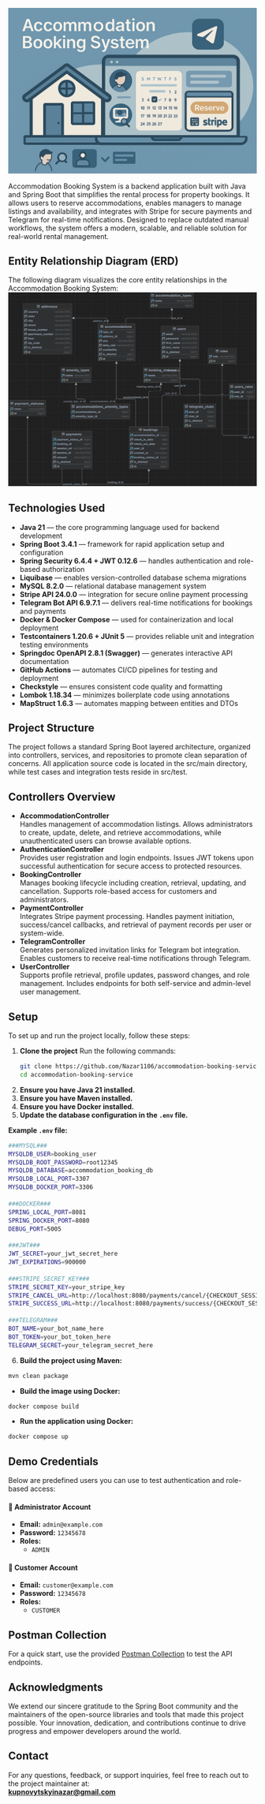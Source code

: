 ![Preview](picture.png)

Accommodation Booking System is a backend application built with Java and Spring Boot that simplifies the rental
process for property bookings. It allows users to reserve accommodations, enables managers to manage listings and availability,
and integrates with Stripe for secure payments and Telegram for real-time notifications. Designed to replace outdated manual workflows,
the system offers a modern, scalable, and reliable solution for real-world rental management.

## Entity Relationship Diagram (ERD)
The following diagram visualizes the core entity relationships in the Accommodation Booking System:
![Preview](diagram.png)

## Technologies Used
- **Java 21** — the core programming language used for backend development
- **Spring Boot 3.4.1** — framework for rapid application setup and configuration
- **Spring Security 6.4.4 + JWT 0.12.6** — handles authentication and role-based authorization
- **Liquibase** — enables version-controlled database schema migrations
- **MySQL 8.2.0** — relational database management system
- **Stripe API 24.0.0** — integration for secure online payment processing
- **Telegram Bot API 6.9.7.1** — delivers real-time notifications for bookings and payments
- **Docker & Docker Compose** — used for containerization and local deployment
- **Testcontainers 1.20.6 + JUnit 5** — provides reliable unit and integration testing environments
- **Springdoc OpenAPI 2.8.1 (Swagger)** — generates interactive API documentation
- **GitHub Actions** — automates CI/CD pipelines for testing and deployment
- **Checkstyle** — ensures consistent code quality and formatting
- **Lombok 1.18.34** — minimizes boilerplate code using annotations
- **MapStruct 1.6.3** — automates mapping between entities and DTOs

## Project Structure
The project follows a standard Spring Boot layered architecture, organized into controllers, services, and repositories
to promote clean separation of concerns. All application source code is located in the src/main directory, while test
cases and integration tests reside in src/test.

## Controllers Overview
- **AccommodationController**  
  Handles management of accommodation listings. Allows administrators to create, update, delete, and retrieve accommodations, while unauthenticated users can browse available options.
- **AuthenticationController**  
  Provides user registration and login endpoints. Issues JWT tokens upon successful authentication for secure access to protected resources.
- **BookingController**  
  Manages booking lifecycle including creation, retrieval, updating, and cancellation. Supports role-based access for customers and administrators.
- **PaymentController**  
  Integrates Stripe payment processing. Handles payment initiation, success/cancel callbacks, and retrieval of payment records per user or system-wide.
- **TelegramController**  
  Generates personalized invitation links for Telegram bot integration. Enables customers to receive real-time notifications through Telegram.
- **UserController**  
  Supports profile retrieval, profile updates, password changes, and role management. Includes endpoints for both self-service and admin-level user management.

## Setup
To set up and run the project locally, follow these steps:

1. **Clone the project**
   Run the following commands:
   ```bash
   git clone https://github.com/Nazar1106/accommodation-booking-service.git
   cd accommodation-booking-service
2. **Ensure you have Java 21 installed.**
3. **Ensure you have Maven installed.**
4. **Ensure you have Docker installed.**
5. **Update the database configuration in the `.env` file.**

**Example `.env` file:**
```bash 
###MYSQL###
MYSQLDB_USER=booking_user
MYSQLDB_ROOT_PASSWORD=root12345
MYSQLDB_DATABASE=accommodation_booking_db
MYSQLDB_LOCAL_PORT=3307
MYSQLDB_DOCKER_PORT=3306

###DOCKER###
SPRING_LOCAL_PORT=8081
SPRING_DOCKER_PORT=8080
DEBUG_PORT=5005

###JWT###
JWT_SECRET=your_jwt_secret_here
JWT_EXPIRATIONS=900000

###STRIPE_SECRET_KEY###
STRIPE_SECRET_KEY=your_stripe_key
STRIPE_CANCEL_URL=http://localhost:8080/payments/cancel/{CHECKOUT_SESSION_ID}
STRIPE_SUCCESS_URL=http://localhost:8080/payments/success/{CHECKOUT_SESSION_ID}

###TELEGRAM###
BOT_NAME=your_bot_name_here
BOT_TOKEN=your_bot_token_here
TELEGRAM_SECRET=your_telegram_secret_here
```
6. **Build the project using Maven:**
```bash 
mvn clean package
```
- **Build the image using Docker:**
```bash
docker compose build
```
- **Run the application using Docker:**
```bash
docker compose up
```

## Demo Credentials
Below are predefined users you can use to test authentication and role-based access:
#### 👤 **Administrator Account**
- **Email:** `admin@example.com`
- **Password:** `12345678`
- **Roles:**
  - `ADMIN`

#### 👤 **Customer Account**
- **Email:** `customer@example.com`
- **Password:** `12345678`
- **Roles:**
  - `CUSTOMER`
## Postman Collection
For a quick start, use the provided [Postman Collection](https://www.postman.com/nazar1106/workspace/accommodation-service/collection/32366741-ff28d42a-1ec5-4c1b-9d4b-bf3acb6426a2?action=share&creator=32366741) to test the API endpoints.
## Acknowledgments
We extend our sincere gratitude to the Spring Boot community and the maintainers of the open-source libraries and tools
that made this project possible. Your innovation, dedication, and contributions continue to drive progress and empower
developers around the world.
## Contact
For any questions, feedback, or support inquiries, feel free to reach out to the project maintainer at:  
[**kupnovytskyinazar@gmail.com**](mailto:kupnovytskyinazar@gmail.com)
